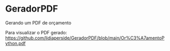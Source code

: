 # GeradorPDF

Gerando um PDF de orçamento

Para visualizar o PDF gerado: https://github.com/lidiaperside/GeradorPDF/blob/main/Or%C3%A7amentoPython.pdf

